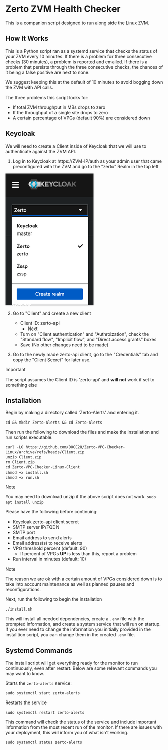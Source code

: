 # Zerto ZVM Health Checker

This is a companion script designed to run along side the Linux ZVM.

## How It Works

This is a Python script ran as a systemd service that checks the status of your ZVM every 10 minutes. If there is a problem for three consecutive checks (30 minutes), a problem is reported and emailed. If there is a problem that persists through the three consecutive checks, the chances of it being a false positive are next to none.

We suggest keeping this at the default of 10 minutes to avoid bogging down the ZVM with API calls.

The three problems this script looks for:

* If total ZVM throughput in MBs drops to zero
* If the throughput of a single site drops to zero
* A certain percentage of VPGs (default 90%) are considered down

## Keycloak

We will need to create a Client inside of Keycloak that we will use to authenticate against the ZVM API.

1. Log in to Keycloak at h<span>ttps:</span>//ZVM-IP/auth as your admin user that came preconfigured with the ZVM and go to the "zerto" Realm in the top left

![alt text](resources/image.png)

2. Go to "Client" and create a new client
    - Client ID: zerto-api
        - Next
    - Turn on "Client authentication" and "Authroization", check the "Standard flow", "Implicit flow", and "Direct access grants" boxes
    - Save (No other changes need to be made)

3. Go to the newly made zerto-api client, go to the "Credentials" tab and copy the "Client Secret" for later use.

> [!IMPORTANT]
> The script assumes the Client ID is 'zerto-api' and **will not** work if set to something else

## Installation


Begin by making a directory called 'Zerto-Alerts' and entering it.

```
cd && mkdir Zerto-Alerts && cd Zerto-Alerts
```

Then run the following to download the files and make the installation and run scripts executable.

```
curl -LO https://github.com/DOGE28/Zerto-VPG-Checker-Linux/archive/refs/heads/Client.zip
unzip Client.zip
rm Client.zip
cd Zerto-VPG-Checker-Linux-Client
chmod +x install.sh
chmod +x run.sh
```

> [!Note]
> You may need to download unzip if the above script does not work. ```sudo apt install unzip```


Please have the following before continuing:

* Keycloak zerto-api client secret
* SMTP server IP/FQDN
* SMTP port 
* Email address to send alerts
* Email address(s) to receive alerts
* VPG threshold percent (default: 90)
    - If percent of VPGs **UP** is less than this, report a problem
* Run interval in minutes (default: 10)

> [!NOTE]
> The reason we are ok with a certain amount of VPGs considered down is to take into account maintenance as well as planned pauses and reconfigurations.

Next, run the following to begin the installation

```
./install.sh
```

This will install all needed dependencies, create a `.env` file with the prompted information, and create a system service that will run on startup.
If you ever need to change the information you initially provided in the installtion script, you can change them in the created `.env` file. 


## Systemd Commands

The install script will get everything ready for the monitor to run continuously, even after restart. Below are some relevant commands you may want to know.

Starts the `zerto-alerts` service:

```
sudo systemctl start zerto-alerts
```

Restarts the service

```
sudo systemctl restart zerto-alerts
```

This command will check the status of the service and include important information from the most recent run of the monitor. If there are issues with your deployment, this will inform you of what isn't working.

```
sudo systemctl status zerto-alerts
```
